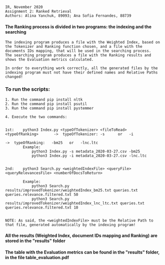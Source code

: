    IR, November 2020
    Assignment 2: Ranked Retrieval
    Authors: Alina Yanchuk, 89093; Ana Sofia Fernandes, 88739

#### The Ranking process is divided in two programs: the indexing and the searching

    The indexing program produces a file with the Weighted Index, based on the Tokenizer and Ranking function chosen, and a file with the documents IDs mapping, that will be used in the searching process.
    The searching program produces a file with the Ranking results and shows the Evaluation metrics calculated.

    In order to everything work correctly, all the generated files by the indexing program must not have their defined names and Relative Paths changed!


### To run the scripts:

    1. Run the command pip install nltk
    2. Run the command pip install psutil
    3. Run the command pip install pystemmer
    
    4. Execute the two commands:    


    1st:    python3 Index.py <typeOfTokenizer> <fileToRead> <typeOfRanking>       ->  typeOfTokenizer: -s      or   -i   
                                                                                  ->  typeOfRanking:   -bm25   or   -lnc.ltc
            Example:
                python3 Index.py -s metadata_2020-03-27.csv -bm25
                python3 Index.py -i metadata_2020-03-27.csv -lnc.ltc


    2nd:    python3 Search.py <weightedIndexFile> <queryFile> <queryRelevancesFile> <numberOfDocsToReturn>

            Example: 
                python3 Search.py results/improvedTokenizer/weightedIndex_bm25.txt queries.txt queries.relevance.filtered.txt 50
                python3 Search.py results/improvedTokenizer/weightedIndex_lnc_ltc.txt queries.txt queries.relevance.filtered.txt 10

    
    NOTE: As said, the <weightedIndexFile> must be the Relative Path to that file, generated automatically by the indexing program!
    
#### All the results (Weighted Index, document IDs mapping and Ranking) are stored in the "results" folder             

#### The table with the Evaluation metrics can be found in the "results" folder, in the file table_evaluation.pdf
